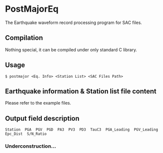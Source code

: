 # PostMajorEq

The Earthquake waveform record processing program for SAC files.

## Compilation

Nothing special, it can be compiled under only standard C library.

## Usage
```
$ postmajor <Eq. Info> <Station List> <SAC Files Path>
```
## Earthquake information & Station list file content

Please refer to the example files.

## Output field description
```
Station  PGA  PGV  PGD  PA3  PV3  PD3  TauC3  PGA_Leading  PGV_Leading  Epc_Dist  S/N_Ratio
```

### Underconstruction...
